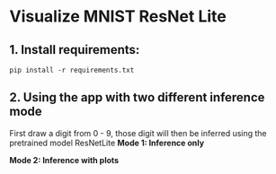 # Visualize MNIST ResNet Lite

## 1. Install requirements:
```pip install -r requirements.txt```

## 2. Using the app with two different inference mode

First draw a digit from 0 - 9, those digit will then be inferred using the pretrained model ResNetLite
**Mode 1: Inference only**

**Mode 2: Inference with plots**
